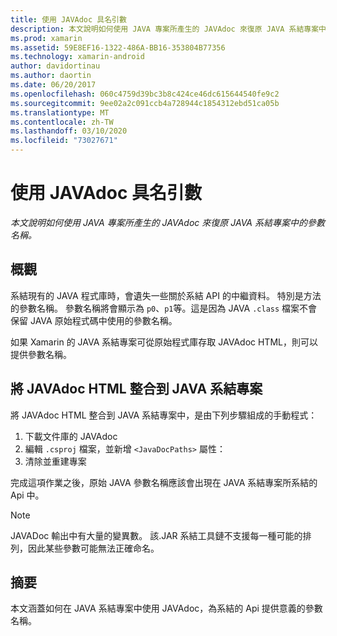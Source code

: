 ```yaml
---
title: 使用 JAVAdoc 具名引數
description: 本文說明如何使用 JAVA 專案所產生的 JAVAdoc 來復原 JAVA 系結專案中的參數名稱。
ms.prod: xamarin
ms.assetid: 59E8EF16-1322-486A-BB16-353804B77356
ms.technology: xamarin-android
author: davidortinau
ms.author: daortin
ms.date: 06/20/2017
ms.openlocfilehash: 060c4759d39bc3b8c424ce46dc615644540fe9c2
ms.sourcegitcommit: 9ee02a2c091ccb4a728944c1854312ebd51ca05b
ms.translationtype: MT
ms.contentlocale: zh-TW
ms.lasthandoff: 03/10/2020
ms.locfileid: "73027671"
---
```

# <a name="naming-parameters-with-javadoc"></a>使用 JAVAdoc 具名引數

_本文說明如何使用 JAVA 專案所產生的 JAVAdoc 來復原 JAVA 系結專案中的參數名稱。_

## <a name="overview"></a>概觀

系結現有的 JAVA 程式庫時，會遺失一些關於系結 API 的中繼資料。 特別是方法的參數名稱。 參數名稱將會顯示為 `p0`、`p1`等。這是因為 JAVA `.class` 檔案不會保留 JAVA 原始程式碼中使用的參數名稱。 

如果 Xamarin 的 JAVA 系結專案可從原始程式庫存取 JAVAdoc HTML，則可以提供參數名稱。 

## <a name="integrating-javadoc-html-into-a-java-binding-project"></a>將 JAVAdoc HTML 整合到 JAVA 系結專案

將 JAVAdoc HTML 整合到 JAVA 系結專案中，是由下列步驟組成的手動程式： 

1. 下載文件庫的 JAVAdoc
2. 編輯 `.csproj` 檔案，並新增 `<JavaDocPaths>` 屬性：
3. 清除並重建專案

完成這項作業之後，原始 JAVA 參數名稱應該會出現在 JAVA 系結專案所系結的 Api 中。 

> [!NOTE]
> JAVADoc 輸出中有大量的變異數。 該.JAR 系結工具鏈不支援每一種可能的排列，因此某些參數可能無法正確命名。

## <a name="summary"></a>摘要

本文涵蓋如何在 JAVA 系結專案中使用 JAVAdoc，為系結的 Api 提供意義的參數名稱。 
